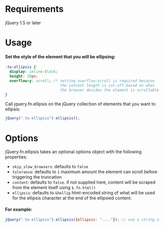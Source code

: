 # Requirements
jQuery 1.5 or later
# Usage
#### Set the style of the element that you will be ellipsing:
```css
.to-ellipsis {
  display: inline-block;
  height: 20px;
  overflow-y: scroll; /* setting overflow:scroll is required because
                         the content length is cut-off based on when
                         the browser decides the element is scrollable */
}
```
Call jquery.fn.ellipsis on the jQuery collection of elements that you want to ellipsis:
```javascript
jQuery(".to-ellipsis").ellipsis();
```
# Options
jQuery.fn.ellipsis takes an optional options object with the following properties:
 - `skip_slow_browsers`: defaults to `false`
 - `tolerance`: defaults to `1` maximum amount the element can scroll before triggering the truncation
 - `content`: defaults to `false`. if not supplied here, content will be scraped from the element itself using `$.fn.html()`
 - `ellipsis`: defaults to `&hellip` html-encoded string of what will be used for the ellipsis character at the end of the ellipsied content.

#### For example:
```javascript
jQuery(".to-ellipsis").ellipsis({ellipsis: "...."}); // use a string of four periods instead of …
```
